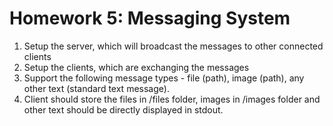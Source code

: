 # Homework 5: Messaging System

1. Setup the server, which will broadcast the messages to other connected clients
2. Setup the clients, which are exchanging the messages
3. Support the following message types - file (path), image (path), any other text (standard text message).
4. Client should store the files in /files folder, images in /images folder and other text should be directly displayed in stdout.